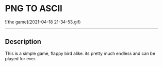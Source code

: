 #  PNG TO ASCII

![the game](2021-04-18 21-34-53.gif)



---

## Description

This is a simple game, flappy bird alike. its pretty much endless and can be
played for ever.


